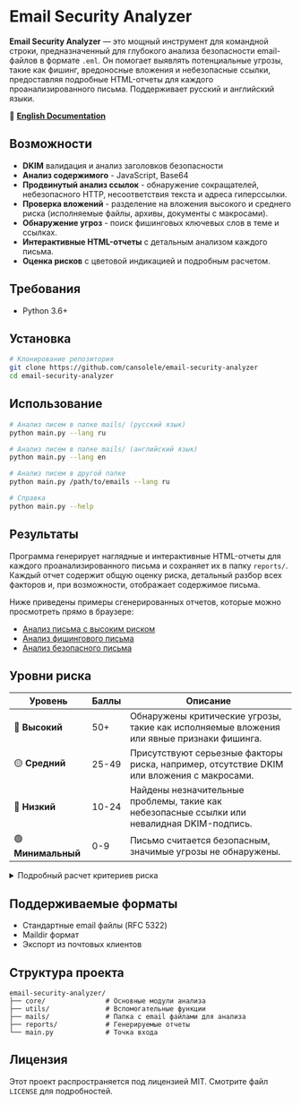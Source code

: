 # Email Security Analyzer

**Email Security Analyzer** — это мощный инструмент для командной строки, предназначенный для глубокого анализа безопасности email-файлов в формате `.eml`. Он помогает выявлять потенциальные угрозы, такие как фишинг, вредоносные вложения и небезопасные ссылки, предоставляя подробные HTML-отчеты для каждого проанализированного письма. Поддерживает русский и английский языки.

📖 **[English Documentation](README_EN.md)**

## Возможности

- **DKIM** валидация и анализ заголовков безопасности
- **Анализ содержимого** - JavaScript, Base64
- **Продвинутый анализ ссылок** - обнаружение сокращателей, небезопасного HTTP, несоответствия текста и адреса гиперссылки.
- **Проверка вложений** - разделение на вложения высокого и среднего риска (исполняемые файлы, архивы, документы с макросами).
- **Обнаружение угроз** - поиск фишинговых ключевых слов в теме и ссылках.
- **Интерактивные HTML-отчеты** с детальным анализом каждого письма.
- **Оценка рисков** с цветовой индикацией и подробным расчетом.

## Требования

- Python 3.6+

## Установка

```bash
# Клонирование репозитория
git clone https://github.com/cansolele/email-security-analyzer
cd email-security-analyzer
```

## Использование

```bash
# Анализ писем в папке mails/ (русский язык)
python main.py --lang ru

# Анализ писем в папке mails/ (английский язык) 
python main.py --lang en

# Анализ писем в другой папке
python main.py /path/to/emails --lang ru

# Справка
python main.py --help
```

## Результаты

Программа генерирует наглядные и интерактивные HTML-отчеты для каждого проанализированного письма и сохраняет их в папку `reports/`. Каждый отчет содержит общую оценку риска, детальный разбор всех факторов и, при возможности, отображает содержимое письма.

Ниже приведены примеры сгенерированных отчетов, которые можно просмотреть прямо в браузере:
- [Анализ письма с высоким риском](reports/1_high.html)
- [Анализ фишингового письма](reports/2_high.html)
- [Анализ безопасного письма](reports/3_minimal.html)

## Уровни риска

| Уровень | Баллы | Описание |
|---------|--------|----------|
| 🔴 **Высокий** | 50+ | Обнаружены критические угрозы, такие как исполняемые вложения или явные признаки фишинга. |
| 🟡 **Средний** | 25-49 | Присутствуют серьезные факторы риска, например, отсутствие DKIM или вложения с макросами. |
| 🔵 **Низкий** | 10-24 | Найдены незначительные проблемы, такие как небезопасные ссылки или невалидная DKIM-подпись. |
| 🟢 **Минимальный** | 0-9 | Письмо считается безопасным, значимые угрозы не обнаружены. |

<details>
<summary>Подробный расчет критериев риска</summary>

Итоговый балл риска рассчитывается путем суммирования баллов за каждый обнаруженный фактор. Чем выше балл, тем выше вероятность угрозы.

| Фактор риска | Баллы | Описание |
|---|---|---|
| **Заголовки** | | |
| Отсутствие DKIM-подписи | +20 | Письмо не имеет цифровой подписи, что не позволяет проверить его подлинность. |
| Невалидная DKIM-подпись | +10 | Подпись присутствует, но не прошла проверку. Возможно, письмо было изменено при пересылке. |
| **Содержимое** | | |
| Наличие JavaScript | +15 | JavaScript может выполнять вредоносные действия в браузере. |
| Фишинговые слова в теме | +5 (за каждое) | Обнаружены слова, часто используемые в фишинговых атаках (например, "срочно", "пароль"). |
| **Вложения** | | |
| Вложение высокого риска | +25 (за каждое) | Исполняемые файлы или скрипты (`.exe`, `.bat`, `.js`), представляющие прямую угрозу. |
| Вложение среднего риска | +10 (за каждое) | Архивы или документы с макросами (`.zip`, `.docm`), которые могут скрывать вредоносный код. |
| **Ссылки (URL)** | | |
| Несоответствие гиперссылки | +15 (за каждую) | Текст ссылки (например, `google.com`) не соответствует реальному адресу назначения, что является классическим приемом фишинга. |
| Использование сокращателя | +10 (за каждую) | Ссылка скрыта за сервисом-сокращателем (например, `bit.ly`), что мешает определить конечный адрес. |
| Небезопасный протокол (HTTP) | +5 (за каждую) | Ссылка использует `http://` вместо `https://`, что делает передачу данных уязвимой для перехвата. |
| Подозрительное слово в ссылке | +5 (за каждую) | В адресе ссылки найдено слово, ассоциирующееся с мошенничеством (например, `login`, `secure`). |

</details>

## Поддерживаемые форматы

- Стандартные email файлы (RFC 5322)
- Maildir формат
- Экспорт из почтовых клиентов

## Структура проекта

```
email-security-analyzer/
├── core/               # Основные модули анализа
├── utils/              # Вспомогательные функции
├── mails/              # Папка с email файлами для анализа
├── reports/            # Генерируемые отчеты
└── main.py             # Точка входа
```

## Лицензия

Этот проект распространяется под лицензией MIT. Смотрите файл `LICENSE` для подробностей. 